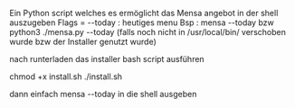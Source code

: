 Ein Python script welches es ermöglicht das Mensa angebot in der shell auszugeben
Flags = --today : heutiges menu Bsp : mensa --today bzw python3 ./mensa.py --today (falls noch nicht in /usr/local/bin/ verschoben wurde bzw der Installer genutzt wurde)

nach runterladen das installer bash script ausführen 

chmod +x install.sh
./install.sh

dann einfach mensa --today in die shell ausgeben 

